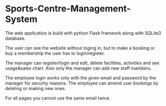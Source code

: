 # Sports-Centre-Management-System
The web application is build with python Flask framwork along with SQLite3 database.

The user can see the website without loging in, but to make a booking or buy a membership the user has to login/register.

The manager can register/login and edit, delete facilities, activities and see usage&sales chart. Also only the manager can add new staff mambers.

The employee login works only with the given email and password by the manager for security reasons. The employee can amend user bookings by deleting or making new ones.

For all pages you cannot use the same email twice.
